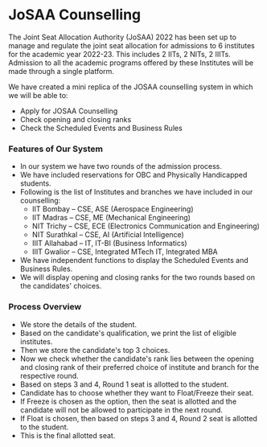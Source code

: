 # JoSAA Counselling
 The Joint Seat Allocation Authority (JoSAA) 2022 has been set up to manage and regulate the joint seat allocation for admissions to 6 institutes for the academic year 2022-23. This includes 2 IITs, 2 NITs, 2 IIITs. Admission to all the academic programs offered by these Institutes will be made through a single platform.
        
We have created a mini replica of the JOSAA counselling system in which we will be able to:
        <ul>
            <li>Apply for JOSAA Counselling</li>
            <li>Check opening and closing ranks</li>
            <li>Check the Scheduled Events and Business Rules</li>
        </ul>

### Features of Our System

  <ul>
            <li>In our system we have two rounds of the admission process.</li>
            <li>We have included reservations for OBC and Physically Handicapped students.</li>
            <li>Following is the list of Institutes and branches we have included in our counselling:
                <ul>
                    <li> IIT Bombay – CSE, ASE (Aerospace Engineering)</li>
                    <li> IIT Madras – CSE, ME (Mechanical Engineering)</li>
                    <li> NIT Trichy – CSE, ECE (Electronics Communication and Engineering)</li>
                    <li> NIT Surathkal – CSE, AI (Artificial Intelligence)</li>
                    <li> IIIT Allahabad – IT, IT-BI (Business Informatics)</li>
                    <li> IIIT Gwalior – CSE, Integrated MTech IT, Integrated MBA</li>
                </ul>
            </li>
            <li>We have independent functions to display the Scheduled Events and Business Rules.</li>
            <li>We will display opening and closing ranks for the two rounds based on the candidates' choices.</li>
        </ul>

###  Process Overview

<ul>
            <li>We store the details of the student.</li>
            <li>Based on the candidate's qualification, we print the list of eligible institutes.</li>
            <li>Then we store the candidate's top 3 choices.</li>
            <li>Now we check whether the candidate's rank lies between the opening and closing rank of their preferred choice of institute and branch for the respective round.</li>
            <li>Based on steps 3 and 4, Round 1 seat is allotted to the student.</li>
            <li>Candidate has to choose whether they want to Float/Freeze their seat.</li>
            <li>If Freeze is chosen as the option, then the seat is allotted and the candidate will not be allowed to participate in the next round.</li>
            <li>If Float is chosen, then based on steps 3 and 4, Round 2 seat is allotted to the student.</li>
            <li>This is the final allotted seat.</li>
        </ul>
 



